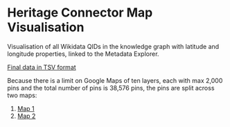 # Heritage Connector Map Visualisation

Visualisation of all Wikidata QIDs in the knowledge graph with latitude and longitude properties, linked to the Metadata Explorer.

[Final data in TSV format](https://github.com/TheScienceMuseum/heritage-connector-demos/tree/main/5_map_visualisation/6%20Final%20map%20pins%20with%20links%20and%20lat-longs)

Because there is a limit on Google Maps of ten layers, each with max 2,000 pins and the total number of pins is 38,576 pins, the pins are split across two maps:

1. [Map 1](https://www.google.com/maps/d/viewer?mid=1rVGvHIKPs-xrAJfz9Jkv08hvkQaY9UHe&ll=-3.81666561775622e-14%2C0&z=1)
2. [Map 2](https://www.google.com/maps/d/viewer?mid=1x0y7BU3bVtcn4qj4hjaDV4AYG06vZ2g-&ll=-3.81666561775622e-14%2C0&z=1)

